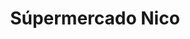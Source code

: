 ---
title: "Súpermercado Nico"
url: /ciudad-autonoma-de-buenos-aires/supermercado-nico/
shop: Supermarkt
---